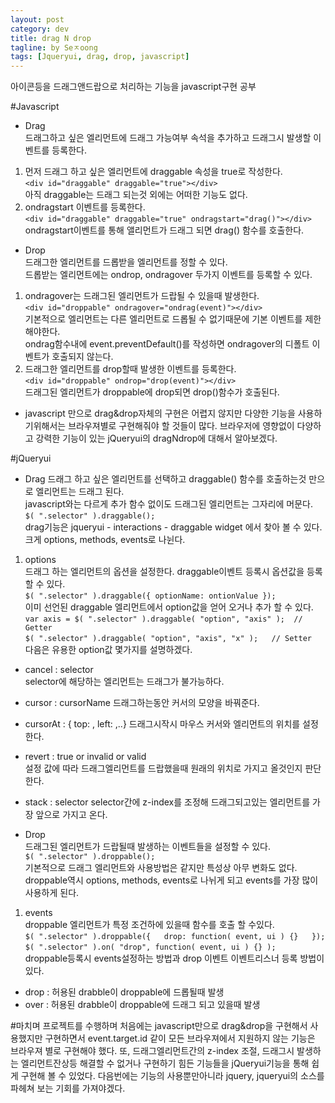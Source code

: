 ```yaml
---
layout: post
category: dev
title: drag N drop
tagline: by Seㅈoong
tags: [Jqueryui, drag, drop, javascript]
---
```

아이콘등을 드래그앤드랍으로 처리하는 기능을 javascript구현 공부 

<!--more-->

#Javascript

- Drag  
드래그하고 싶은 엘리먼트에 드래그 가능여부 속석을 추가하고 드래그시 발생할 이벤트를 등록한다.  
1. 먼저 드래그 하고 싶은 엘리먼트에 draggable 속성을 true로 작성한다.   
`<div id="draggable" draggable="true"></div>`  
아직 draggable는 드래그 되는것 외에는 어떠한 기능도 없다.
2. ondragstart 이벤트를 등록한다.  
`<div id="draggable" draggable="true" ondragstart="drag()"></div>`  
ondragstart이벤트를 통해 앨리먼트가 드래그 되면 drag() 함수를 호출한다.  

- Drop  
드래그한 엘리먼트를 드롭받을 엘리먼트를 정할 수 있다.  
드롭받는 엘리먼트에는 ondrop, ondragover 두가지 이벤트를 등록할 수 있다.  
1. ondragover는 드래그된 엘리먼트가 드랍될 수 있을때 발생한다.  
`<div id="droppable" ondragover="ondrag(event)"></div>`  
기본적으로 엘리먼트는 다른 엘리먼트로 드롭될 수 없기때문에 기본 이벤트를 제한해야한다.  
ondrag함수내에 event.preventDefault()를 작성하면 ondragover의 디폴트 이벤트가 호출되지 않는다.  
2. 드래그한 엘리먼트를 drop할때 발생한 이벤트를 등록한다.  
`<div id="droppable" ondrop="drop(event)"></div>`  
드래그된 엘리먼트가 droppable에 drop되면 drop()함수가 호출된다.  
  
* javascript 만으로 drag&drop자체의 구현은 어렵지 않지만 다양한 기능을 사용하기위해서는 브라우져별로 구현해줘야 할 것들이 많다. 브라우저에 영향없이 다양하고 강력한 기능이 있는 jQueryui의 dragNdrop에 대해서 알아보겠다.

#jQueryui

- Drag
드래그 하고 싶은 엘리먼트를 선택하고 draggable() 함수를 호출하는것 만으로 엘리먼트는 드래그 된다.  
javascript와는 다르게 추가 함수 없이도 드래그된 엘리먼트는 그자리에 머문다.  
`$( ".selector" ).draggable();`  
drag기능은 jqueryui - interactions - draggable widget 에서 찾아 볼 수 있다.  
크게 options, methods, events로 나뉜다.  
1. options  
드래그 하는 엘리먼트의 옵션을 설정한다.
draggable이벤트 등록시 옵션값을 등록할 수 있다.  
`$( ".selector" ).draggable({ optionName: ontionValue });`  
이미 선언된 draggable 엘리먼트에서 option값을 얻어 오거나 추가 할 수 있다.  
`var axis = $( ".selector" ).draggable( "option", "axis" );  // Getter`   
`$( ".selector" ).draggable( "option", "axis", "x" );   // Setter`  
다음은 유용한 option값 몇가지를 설명하겠다.  
- cancel : selector  
selector에 해당하는 엘리먼트는 드래그가 불가능하다.
- cursor : cursorName
드래그하는동안 커서의 모양을 바꿔준다.
- cursorAt : { top: , left: ,..}
드래그시작시 마우스 커서와 엘리먼트의 위치를 설정한다.
- revert : true or invalid or valid  
설정 값에 따라 드래그엘리먼트를 드랍했을때 원래의 위치로 가지고 올것인지 판단한다.  
- stack : selector
selector간에 z-index를 조정해 드래그되고있는 엘리먼트를 가장 앞으로 가지고 온다.

- Drop  
드래그된 엘리먼트가 드랍될때 발생하는 이벤트들을 설정할 수 있다.  
`$( ".selector" ).droppable();`  
기본적으로 드래그 엘리먼트와 사용방법은 같지만 특성상 아무 변화도 없다.  
droppable역시 options, methods, events로 나뉘게 되고 events를 가장 많이 사용하게 된다.  
1. events  
droppable 엘리먼트가 특정 조건하에 있을때 함수를 호출 할 수있다.  
`$( ".selector" ).droppable({  
    drop: function( event, ui ) {}  
});`  
`$( ".selector" ).on( "drop", function( event, ui ) {} );`  
droppable등록시 events설정하는 방법과 drop 이벤트 이벤트리스너 등록 방법이 있다.  
- drop : 허용된 drabble이 droppable에 드롭될때 발생  
- over :  허용된 drabble이 droppable에 드래그 되고 있을때 발생  


#마치며
프로젝트를 수행하며 처음에는 javascript만으로 drag&drop을 구현해서 사용했지만 구현하면서 event.target.id 같이 모든 브라우져에서 지원하지 않는 기능은 브라우져 별로 구현해야 했다. 또, 드래그엘리먼트간의 z-index 조절, 드래그시 발생하는 엘리먼트잔상등 해결할 수 없거나 구현하기 힘든 기능들을 jQueryui기능을 통해 쉽게 구현해 볼 수 있었다. 다음번에는 기능의 사용뿐만아니라 jquery, jqueryui의 소스를 파헤쳐 보는 기회를 가져야겠다.



